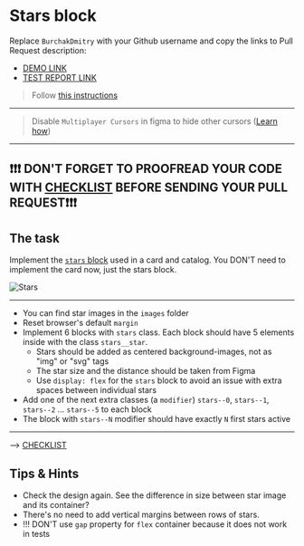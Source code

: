 # Stars block
Replace `BurchakDmitry` with your Github username and copy the links to Pull Request description:
- [DEMO LINK](https://BurchakDmitry.github.io/layout_stars/)
- [TEST REPORT LINK](https://BurchakDmitry.github.io/layout_stars/report/html_report/)

> Follow [this instructions](https://mate-academy.github.io/layout_task-guideline)
___

> Disable `Multiplayer Cursors` in figma to hide other cursors ([Learn how](https://mate-academy.github.io/layout_task-guideline/figma.html#multiplayer-cursors))
___

## ❗️❗️❗️ DON'T FORGET TO PROOFREAD YOUR CODE WITH [CHECKLIST](https://github.com/mate-academy/layout_stars/blob/master/checklist.md) BEFORE SENDING YOUR PULL REQUEST❗️❗️❗️

## The task
Implement the [`stars` block](https://www.figma.com/file/EIBkG1dy1jnK88YPO34Qir/Moyo-Catalog-updated) used in a card and catalog.
You DON'T need to implement the card now, just the stars block.

![Stars](./reference/stars.png)
___
- You can find star images in the `images` folder
- Reset browser's default `margin`
- Implement 6 blocks with `stars` class. Each block should have 5 elements inside with the class `stars__star`.
  - Stars should be added as centered background-images, not as "img" or "svg" tags
  - The star size and the distance should be taken from Figma
  - Use `display: flex` for the `stars` block to avoid an issue with extra spaces between individual stars
- Add one of the next extra classes (a `modifier`) `stars--0`, `stars--1`, `stars--2` ... `stars--5` to each block
- The block with `stars--N` modifier should have exactly `N` first stars active

---
--> [CHECKLIST](https://github.com/mate-academy/layout_stars/blob/master/checklist.md)

## Tips & Hints
- Check the design again. See the difference in size between star image and its
container?
- There's no need to add vertical margins between rows of stars.
- !!! DON'T use `gap` property for `flex` container because it does not work in tests
